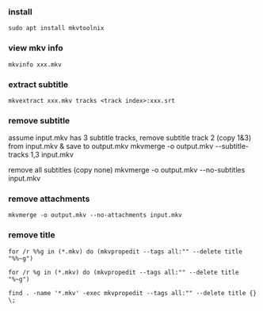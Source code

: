 ### install
	sudo apt install mkvtoolnix

### view mkv info
	mkvinfo xxx.mkv

### extract subtitle
	mkvextract xxx.mkv tracks <track index>:xxx.srt

### remove subtitle

assume input.mkv has 3 subtitle tracks, remove subtitle track 2 (copy 1&3) from input.mkv & save to output.mkv
	mkvmerge -o output.mkv --subtitle-tracks 1,3 input.mkv

remove all subtitles (copy none)
	mkvmerge -o output.mkv --no-subtitles input.mkv


### remove attachments
	mkvmerge -o output.mkv --no-attachments input.mkv


### remove title
	for /r %%g in (*.mkv) do (mkvpropedit --tags all:"" --delete title "%%~g")
	
	for /r %g in (*.mkv) do (mkvpropedit --tags all:"" --delete title "%~g")
	
	find . -name '*.mkv' -exec mkvpropedit --tags all:"" --delete title {} \;
